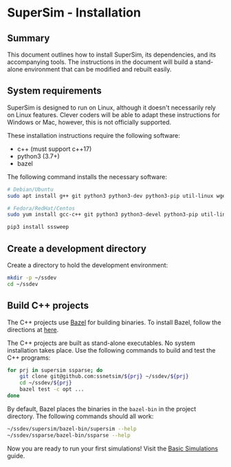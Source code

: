 # SuperSim - Installation

## Summary
This document outlines how to install SuperSim, its dependencies, and its
accompanying tools. The instructions in the document will build a stand-alone
environment that can be modified and rebuilt easily.

## System requirements
SuperSim is designed to run on Linux, although it doesn't necessarily rely
on Linux features. Clever coders will be able to adapt these instructions
for Windows or Mac, however, this is not officially supported.

These installation instructions require the following software:
- c++ (must support c++17)
- python3 (3.7+)
- bazel

The following command installs the necessary software:
``` sh
# Debian/Ubuntu
sudo apt install g++ git python3 python3-dev python3-pip util-linux wget clang-format

# Fedora/RedHat/Centos
sudo yum install gcc-c++ git python3 python3-devel python3-pip util-linux wget clang-format

pip3 install sssweep
```

## Create a development directory
Create a directory to hold the development environment:

``` sh
mkdir -p ~/ssdev
cd ~/ssdev
```

## Build C++ projects
The C++ projects use [Bazel][bazel] for building binaries. To install Bazel, follow the directions at [here][bazelinstall].

The C++ projects are built as stand-alone executables. No system installation takes place. Use the following commands to build and test the C++ programs:

``` sh
for prj in supersim ssparse; do
    git clone git@github.com:ssnetsim/${prj} ~/ssdev/${prj}
    cd ~/ssdev/${prj}
    bazel test -c opt ...
done
```

By default, Bazel places the binaries in the `bazel-bin` in the project directory. The following commands should all work:

``` sh
~/ssdev/supersim/bazel-bin/supersim --help
~/ssdev/ssparse/bazel-bin/ssparse --help
```

Now you are ready to run your first simulations! Visit the [Basic Simulations][basicsims] guide.

[bazel]: https://bazel.build/ "Bazel Build"
[bazelinstall]: https://docs.bazel.build/versions/master/install.html "Bazel Install"
[basicsims]: basic_sims.md "Basic Simulations"
